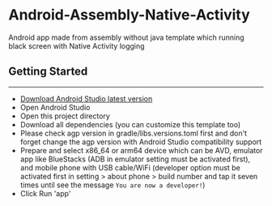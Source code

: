 # Android-Assembly-Native-Activity
Android app made from assembly without java template which running black screen with Native Activity logging

## Getting Started
------------------

-   [Download Android Studio latest version](http://developer.android.com/sdk/index.html)
-   Open Android Studio
-   Open this project directory
-   Download all dependencies (you can customize this template too)
-   Please check agp version in gradle/libs.versions.toml first and don't forget change the agp version with Android Studio compatibility support
-   Prepare and select x86_64 or arm64 device which can be AVD, emulator app like BlueStacks (ADB in emulator setting must be activated first), and mobile phone with USB cable/WiFi (developer option must be activated first in setting > about phone > build number and tap it seven times until see the message `You are now a developer!`)
-   Click Run 'app'
